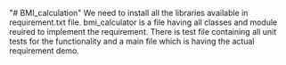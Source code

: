 "# BMI_calculation" 
We need to install all the libraries available in requirement.txt file.
bmi_calculator is a file having all classes and module reuired to implement the requirement.
There is test file containing all unit tests for the functionality and a main file which is having the actual requirement demo.
